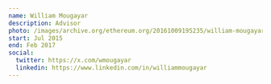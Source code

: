 ```yaml
---
name: William Mougayar
description: Advisor
photo: /images/archive.org/ethereum.org/20161009195235/william-mougayar.jpg
start: Jul 2015
end: Feb 2017
social:
  twitter: https://x.com/wmougayar
  linkedin: https://www.linkedin.com/in/williammougayar
---
```


